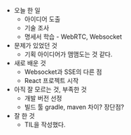 - 오늘 한 일
    - 아이디어 도출
    - 기술 조사
    - 명세서 학습 - WebRTC, Websocket
- 문제가 있었던 것
    - 기획 아이디어가 맴맴도는 것 같다.
- 새로 배운 것
    - Websocket과 SSE의 다른 점
    - React 프로젝트 시작
- 아직 잘 모르는 것, 부족한 것
    - 개발 버전 선정
    - 빌드 툴 gradle, maven 차이? 장단점?
- 잘 한 것
    - TIL을 작성했다.
